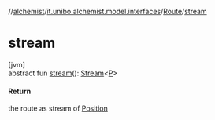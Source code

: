 //[alchemist](../../../index.md)/[it.unibo.alchemist.model.interfaces](../index.md)/[Route](index.md)/[stream](stream.md)

# stream

[jvm]\
abstract fun [stream](stream.md)(): [Stream](https://docs.oracle.com/javase/8/docs/api/java/util/stream/Stream.html)<[P](../../it.unibo.alchemist.model.implementations.movestrategies.speed/-interact-with-others/index.md)>

#### Return

the route as stream of [Position](../-position/index.md)
